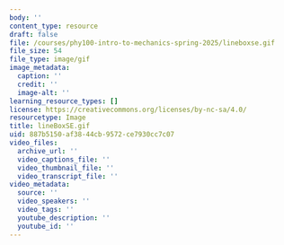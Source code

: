 ```yaml
---
body: ''
content_type: resource
draft: false
file: /courses/phy100-intro-to-mechanics-spring-2025/lineboxse.gif
file_size: 54
file_type: image/gif
image_metadata:
  caption: ''
  credit: ''
  image-alt: ''
learning_resource_types: []
license: https://creativecommons.org/licenses/by-nc-sa/4.0/
resourcetype: Image
title: lineBoxSE.gif
uid: 887b5150-af38-44cb-9572-ce7930cc7c07
video_files:
  archive_url: ''
  video_captions_file: ''
  video_thumbnail_file: ''
  video_transcript_file: ''
video_metadata:
  source: ''
  video_speakers: ''
  video_tags: ''
  youtube_description: ''
  youtube_id: ''
---
```

